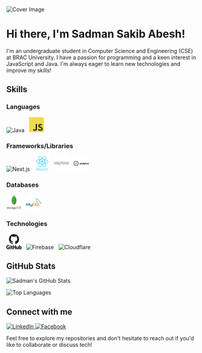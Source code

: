![Cover Image]("https://mir-s3-cdn-cf.behance.net/project_modules/max_1200/4ff07986208593.5d9a654e92f36.gif")


<h1> Hi there, I'm Sadman Sakib Abesh!</h1>

I'm an undergraduate student in Computer Science and Engineering (CSE) at BRAC University. I have a passion for programming and a keen interest in JavaScript and Java. I'm always eager to learn new technologies and improve my skills!


## Skills

### Languages
<p align="left">
    <a href="https://www.java.com/" target="_blank" rel="noreferrer" style="text-decoration:none;">
        <img src="https://www.vectorlogo.zone/logos/java/java-icon.svg" alt="Java" width="40" height="40"/>
    </a>
    &nbsp; <!-- Gap -->
    <a href="https://www.javascript.com/" target="_blank" rel="noreferrer" style="text-decoration:none;">
        <img src="https://raw.githubusercontent.com/devicons/devicon/master/icons/javascript/javascript-original.svg" alt="JavaScript" width="40" height="40"/>
    </a>
</p>

### Frameworks/Libraries
<p align="left">
    <a href="https://nextjs.org/" target="_blank" rel="noreferrer" style="text-decoration:none;">
        <img src="https://cdn.worldvectorlogo.com/logos/nextjs-2.svg" alt="Next.js" width="40" height="40"/>
    </a>
    &nbsp;
    <a href="https://reactjs.org/" target="_blank" rel="noreferrer" style="text-decoration:none;">
        <img src="https://raw.githubusercontent.com/devicons/devicon/master/icons/react/react-original-wordmark.svg" alt="React.js" width="40" height="40"/>
    </a>
    &nbsp;
    <a href="https://expressjs.com/" target="_blank" rel="noreferrer" style="text-decoration:none;">
        <img src="https://raw.githubusercontent.com/devicons/devicon/master/icons/express/express-original-wordmark.svg" alt="Express.js" width="40" height="40"/>
    </a>
    &nbsp;
    <a href="https://socket.io/" target="_blank" rel="noreferrer" style="text-decoration:none;">
        <img src="https://raw.githubusercontent.com/devicons/devicon/master/icons/socketio/socketio-original-wordmark.svg" alt="Socket.io" width="40" height="40"/>
    </a>
</p>

### Databases
<p align="left">
    <a href="https://www.mongodb.com/" target="_blank" rel="noreferrer" style="text-decoration:none;">
        <img src="https://raw.githubusercontent.com/devicons/devicon/master/icons/mongodb/mongodb-original-wordmark.svg" alt="MongoDB" width="40" height="40"/>
    </a>
    &nbsp;
    <a href="https://www.mysql.com/" target="_blank" rel="noreferrer" style="text-decoration:none;">
        <img src="https://raw.githubusercontent.com/devicons/devicon/master/icons/mysql/mysql-original-wordmark.svg" alt="MySQL" width="40" height="40"/>
    </a>
</p>

### Technologies
<p align="left">
    <a href="https://github.com/" target="_blank" rel="noreferrer" style="text-decoration:none;">
        <img src="https://raw.githubusercontent.com/devicons/devicon/master/icons/github/github-original-wordmark.svg" alt="GitHub" width="40" height="40"/>
    </a>
    &nbsp;
    <a href="https://firebase.google.com/" target="_blank" rel="noreferrer" style="text-decoration:none;">
        <img src="https://www.vectorlogo.zone/logos/firebase/firebase-icon.svg" alt="Firebase" width="40" height="40"/>
    </a>
    &nbsp;
    <a href="https://www.cloudflare.com/" target="_blank" rel="noreferrer" style="text-decoration:none;">
        <img src="https://www.vectorlogo.zone/logos/cloudflare/cloudflare-icon.svg" alt="Cloudflare" width="40" height="40"/>
    </a>
</p>

## GitHub Stats

![Sadman's GitHub Stats](https://github-readme-stats.vercel.app/api?username=1-abesh-1&show_icons=true&theme=gruvbox)

![Top Languages](https://github-readme-stats.vercel.app/api/top-langs/?username=1-abesh-1&layout=compact&theme=gruvbox)

## Connect with me

<a href="YOUR_LINKEDIN_PROFILE_URL" target="_blank">
  <img src="https://img.shields.io/badge/LinkedIn-0077B5?style=for-the-badge&logo=linkedin&logoColor=white" alt="LinkedIn" />
</a>
<a href="YOUR_FACEBOOK_PROFILE_URL" target="_blank">
  <img src="https://img.shields.io/badge/Facebook-3b5998?style=for-the-badge&logo=facebook&logoColor=white" alt="Facebook" />
</a>

Feel free to explore my repositories and don't hesitate to reach out if you'd like to collaborate or discuss tech!
